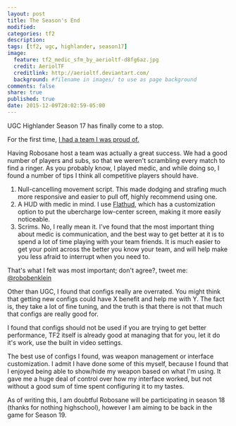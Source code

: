 ```yaml
---
layout: post
title: The Season's End
modified:
categories: tf2
description:
tags: [tf2, ugc, highlander, season17]
image:
  feature: tf2_medic_sfm_by_aerioltf-d8fg6az.jpg
  credit: AeriolTF
  creditlink: http://aerioltf.deviantart.com/
  background: #filename in images/ to use as page background
comments: false
share: true
published: true
date: 2015-12-09T20:02:59-05:00
---
```


UGC Highlander Season 17 has finally come to a stop.

For the first time, [I had a team I was proud of.](http://www.ugcleague.com/team_page.cfm?clan_id=18520)

Having Robosane host a team was actually a great success. We had a good number of players and subs, so that we weren't scrambling every match to find a ringer.
As you probably know, I played medic, and while doing so, I found a number of tips I think all competitive players should have.

 1. Null-cancelling movement script. This made dodging and strafing much more responsive and easier to pull off, highly recommend using one.
 2. A HUD with medic in mind. I use [Flathud](http://flatlinee.github.io/flathud/), which has a customization option to put the ubercharge low-center screen, making it more easily noticeable.
 3. Scrims. No, I really mean it. I've found that the most important thing about medic is communication, and the best way to get better at it is to spend a lot of time playing with your team friends. It is much easier to get your point across the better you know your team, and will help make you less afraid to interrupt when you need to.

That's what I felt was most important; don't agree?, tweet me: [@robobenklein](https://twitter.com/robobenklein)

Other than UGC, I found that configs really are overrated. You might think that getting new configs could have X benefit and help me with Y. The fact is, they take a lot of fine tuning, and the truth is that there is not that much that configs are really good for.

I found that configs should not be used if you are trying to get better performance, TF2 itself is already good at managing that for you, let it do it's work, use the built in video settings.

The best use of configs I found, was weapon management or interface customization. I admit I have done some of this myself, because I found that I enjoyed being able to show/hide my weapon based on what I'm using. It gave me a huge deal of control over how my interface worked, but not without a good sum of time spent configuring it to my tastes.

As of writing this, I am doubtful Robosane will be participating in season 18 (thanks for nothing highschool), however I am aiming to be back in the game for Season 19.
